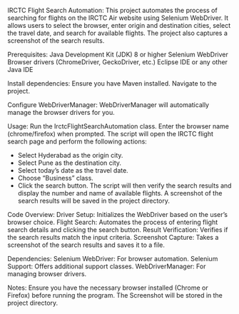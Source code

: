 IRCTC Flight Search Automation:
This project automates the process of searching for flights on the IRCTC Air website using Selenium WebDriver. It allows users to select the browser, enter origin and destination cities, select the travel date, and search for available flights. The project also captures a screenshot of the search results.

Prerequisites:
Java Development Kit (JDK) 8 or higher
Selenium WebDriver
Browser drivers (ChromeDriver, GeckoDriver, etc.)
Eclipse IDE or any other Java IDE

Install dependencies: 
Ensure you have Maven installed.
Navigate to the project.

Configure WebDriverManager: 
WebDriverManager will automatically manage the browser drivers for you.

Usage:
Run the IrctcFlightSearchAutomation class.
Enter the browser name (chrome/firefox) when prompted.
The script will open the IRCTC flight search page and perform the following actions:
- Select Hyderabad as the origin city.
- Select Pune as the destination city.
- Select today’s date as the travel date.
- Choose “Business” class.
- Click the search button.
The script will then verify the search results and display the number and name of available flights.
 A screenshot of the search results will be saved in the project directory.

Code Overview:
Driver Setup: Initializes the WebDriver based on the user’s browser choice.
Flight Search: Automates the process of entering flight search details and clicking the search button.
Result Verification: Verifies if the search results match the input criteria.
Screenshot Capture: Takes a screenshot of the search results and saves it to a file.

Dependencies:
Selenium WebDriver: For browser automation.
Selenium Support: Offers additional support classes.
WebDriverManager: For managing browser drivers.

Notes:
Ensure you have the necessary browser installed (Chrome or Firefox) before running the program.
The Screenshot will be stored in the project directory.

